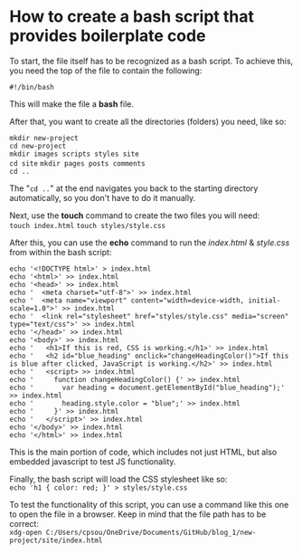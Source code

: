# How to create a bash script that provides boilerplate code

To start, the file itself has to be recognized as a bash script. To achieve this, you need the top of the file to contain the following:

`#!/bin/bash`

This will make the file a **bash** file.

After that, you want to create all the directories (folders) you need, like so:

`mkdir new-project`  
`cd new-project`  
`mkdir images scripts styles site`  
`cd site` 
`mkdir pages posts comments`  
`cd ..`  

The "`cd ..`" at the end navigates you back to the starting directory automatically, so you don't have to do it manually.

Next, use the **touch** command to create the two files you will need:  
`touch index.html`
`touch styles/style.css`  

After this, you can use the **echo** command to run the *index.html* & *style.css* from within the bash script:

`echo '<!DOCTYPE html>' > index.html`  
`echo '<html>' >> index.html`  
`echo '<head>' >> index.html`  
`echo '  <meta charset="utf-8">' >> index.html`  
`echo '  <meta name="viewport" content="width=device-width, initial-scale=1.0">' >> index.html`  
`echo '  <link rel="stylesheet" href="styles/style.css" media="screen" type="text/css">' >> index.html`  
`echo '</head>' >> index.html`  
`echo '<body>' >> index.html`  
`echo '   <h1>If this is red, CSS is working.</h1>' >> index.html`  
`echo '   <h2 id="blue_heading" onclick="changeHeadingColor()">If this is blue after clicked, JavaScript is working.</h2>' >> index.html`  
`echo '   <script> >> index.html`  
`echo '     function changeHeadingColor() {' >> index.html`  
`echo '       var heading = document.getElementById("blue_heading");' >> index.html`  
`echo '       heading.style.color = "blue";' >> index.html`  
`echo '     }' >> index.html`  
`echo '   </script>' >> index.html`  
`echo '</body>' >> index.html`  
`echo '</html>' >> index.html`  

This is the main portion of code, which includes not just HTML, but also embedded javascript to test JS functionality.

Finally, the bash script will load the CSS stylesheet like so:  
`echo 'h1 { color: red; }' > styles/style.css`

To test the functionality of this script, you can use a command like this one to open the file in a browser. Keep in mind that the file path has to be correct:  
`xdg-open C:/Users/cpsou/OneDrive/Documents/GitHub/blog_1/new-project/site/index.html`
